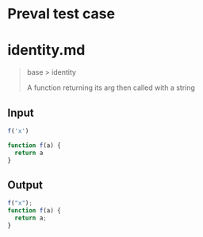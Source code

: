 # Preval test case

# identity.md

> base > identity
>
> A function returning its arg then called with a string

## Input

`````js filename=intro
f('x')

function f(a) {
  return a
}
`````

## Output

`````js filename=intro
f("x");
function f(a) {
  return a;
}
`````